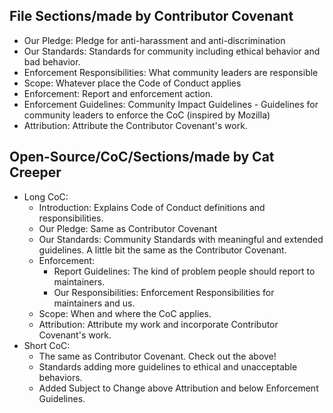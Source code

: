 ## File Sections/made by Contributor Covenant
- Our Pledge: Pledge for anti-harassment and anti-discrimination
- Our Standards: Standards for community including ethical behavior and bad behavior.
- Enforcement Responsibilities: What community leaders are responsible
- Scope: Whatever place the Code of Conduct applies
- Enforcement: Report and enforcement action.
- Enforcement Guidelines: Community Impact Guidelines - Guidelines for community leaders to enforce the CoC (inspired by Mozilla)
- Attribution: Attribute the Contributor Covenant's work.
## Open-Source/CoC/Sections/made by Cat Creeper
- Long CoC:
  - Introduction: Explains Code of Conduct definitions and responsibilities.
  - Our Pledge: Same as Contributor Covenant
  - Our Standards: Community Standards with meaningful and extended guidelines. A little bit the same as the Contributor Covenant.
  - Enforcement:
    - Report Guidelines: The kind of problem people should report to maintainers.
    - Our Responsibilities: Enforcement Responsibilities for maintainers and us.
  - Scope: When and where the CoC applies.
  - Attribution: Attribute my work and incorporate Contributor Covenant's work.
- Short CoC:
  - The same as Contributor Covenant. Check out the above!
  - Standards adding more guidelines to ethical and unacceptable behaviors.
  - Added Subject to Change above Attribution and below Enforcement Guidelines.
